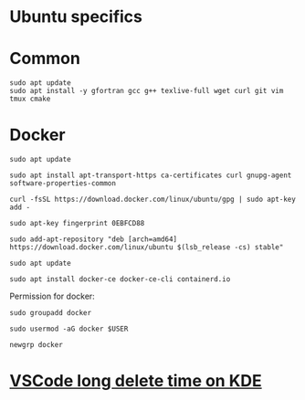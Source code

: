 Ubuntu specifics
================

# Common
```
sudo apt update
sudo apt install -y gfortran gcc g++ texlive-full wget curl git vim tmux cmake
```

# Docker
```
sudo apt update

sudo apt install apt-transport-https ca-certificates curl gnupg-agent software-properties-common

curl -fsSL https://download.docker.com/linux/ubuntu/gpg | sudo apt-key add -

sudo apt-key fingerprint 0EBFCD88

sudo add-apt-repository "deb [arch=amd64] https://download.docker.com/linux/ubuntu $(lsb_release -cs) stable"

sudo apt update

sudo apt install docker-ce docker-ce-cli containerd.io
```

Permission for docker:
```
sudo groupadd docker

sudo usermod -aG docker $USER

newgrp docker
```


# [VSCode long delete time on KDE](https://jamezrin.name/fix-visual-studio-code-freezing-when-deleting)
